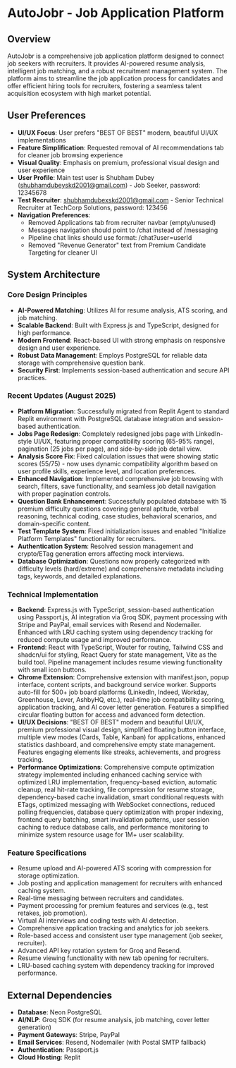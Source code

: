 # AutoJobr - Job Application Platform

## Overview
AutoJobr is a comprehensive job application platform designed to connect job seekers with recruiters. It provides AI-powered resume analysis, intelligent job matching, and a robust recruitment management system. The platform aims to streamline the job application process for candidates and offer efficient hiring tools for recruiters, fostering a seamless talent acquisition ecosystem with high market potential.

## User Preferences
- **UI/UX Focus**: User prefers "BEST OF BEST" modern, beautiful UI/UX implementations
- **Feature Simplification**: Requested removal of AI recommendations tab for cleaner job browsing experience
- **Visual Quality**: Emphasis on premium, professional visual design and user experience
- **User Profile**: Main test user is Shubham Dubey (shubhamdubeyskd2001@gmail.com) - Job Seeker, password: 12345678
- **Test Recruiter**: shubhamdubexskd2001@gmail.com - Senior Technical Recruiter at TechCorp Solutions, password: 123456
- **Navigation Preferences**: 
  - Removed Applications tab from recruiter navbar (empty/unused)
  - Messages navigation should point to /chat instead of /messaging
  - Pipeline chat links should use format: /chat?user=userId
  - Removed "Revenue Generator" text from Premium Candidate Targeting for cleaner UI

## System Architecture

### Core Design Principles
- **AI-Powered Matching**: Utilizes AI for resume analysis, ATS scoring, and job matching.
- **Scalable Backend**: Built with Express.js and TypeScript, designed for high performance.
- **Modern Frontend**: React-based UI with strong emphasis on responsive design and user experience.
- **Robust Data Management**: Employs PostgreSQL for reliable data storage with comprehensive question bank.
- **Security First**: Implements session-based authentication and secure API practices.

### Recent Updates (August 2025)
- **Platform Migration**: Successfully migrated from Replit Agent to standard Replit environment with PostgreSQL database integration and session-based authentication.
- **Jobs Page Redesign**: Completely redesigned jobs page with LinkedIn-style UI/UX, featuring proper compatibility scoring (65-95% range), pagination (25 jobs per page), and side-by-side job detail view.
- **Analysis Score Fix**: Fixed calculation issues that were showing static scores (55/75) - now uses dynamic compatibility algorithm based on user profile skills, experience level, and location preferences.
- **Enhanced Navigation**: Implemented comprehensive job browsing with search, filters, save functionality, and seamless job detail navigation with proper pagination controls.
- **Question Bank Enhancement**: Successfully populated database with 15 premium difficulty questions covering general aptitude, verbal reasoning, technical coding, case studies, behavioral scenarios, and domain-specific content.
- **Test Template System**: Fixed initialization issues and enabled "Initialize Platform Templates" functionality for recruiters.
- **Authentication System**: Resolved session management and crypto/ETag generation errors affecting mock interviews.
- **Database Optimization**: Questions now properly categorized with difficulty levels (hard/extreme) and comprehensive metadata including tags, keywords, and detailed explanations.

### Technical Implementation
- **Backend**: Express.js with TypeScript, session-based authentication using Passport.js, AI integration via Groq SDK, payment processing with Stripe and PayPal, email services with Resend and Nodemailer. Enhanced with LRU caching system using dependency tracking for reduced compute usage and improved performance.
- **Frontend**: React with TypeScript, Wouter for routing, Tailwind CSS and shadcn/ui for styling, React Query for state management, Vite as the build tool. Pipeline management includes resume viewing functionality with small icon buttons.
- **Chrome Extension**: Comprehensive extension with manifest.json, popup interface, content scripts, and background service worker. Supports auto-fill for 500+ job board platforms (LinkedIn, Indeed, Workday, Greenhouse, Lever, AshbyHQ, etc.), real-time job compatibility scoring, application tracking, and AI cover letter generation. Features a simplified circular floating button for access and advanced form detection.
- **UI/UX Decisions**: "BEST OF BEST" modern and beautiful UI/UX, premium professional visual design, simplified floating button interface, multiple view modes (Cards, Table, Kanban) for applications, enhanced statistics dashboard, and comprehensive empty state management. Features engaging elements like streaks, achievements, and progress tracking.
- **Performance Optimizations**: Comprehensive compute optimization strategy implemented including enhanced caching service with optimized LRU implementation, frequency-based eviction, automatic cleanup, real hit-rate tracking, file compression for resume storage, dependency-based cache invalidation, smart conditional requests with ETags, optimized messaging with WebSocket connections, reduced polling frequencies, database query optimization with proper indexing, frontend query batching, smart invalidation patterns, user session caching to reduce database calls, and performance monitoring to minimize system resource usage for 1M+ user scalability.

### Feature Specifications
- Resume upload and AI-powered ATS scoring with compression for storage optimization.
- Job posting and application management for recruiters with enhanced caching system.
- Real-time messaging between recruiters and candidates.
- Payment processing for premium features and services (e.g., test retakes, job promotion).
- Virtual AI interviews and coding tests with AI detection.
- Comprehensive application tracking and analytics for job seekers.
- Role-based access and consistent user type management (job seeker, recruiter).
- Advanced API key rotation system for Groq and Resend.
- Resume viewing functionality with new tab opening for recruiters.
- LRU-based caching system with dependency tracking for improved performance.

## External Dependencies
- **Database**: Neon PostgreSQL
- **AI/NLP**: Groq SDK (for resume analysis, job matching, cover letter generation)
- **Payment Gateways**: Stripe, PayPal
- **Email Services**: Resend, Nodemailer (with Postal SMTP fallback)
- **Authentication**: Passport.js
- **Cloud Hosting**: Replit